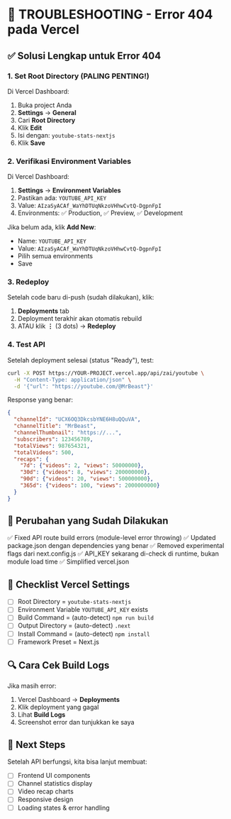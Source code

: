 # 🔧 TROUBLESHOOTING - Error 404 pada Vercel

## ✅ Solusi Lengkap untuk Error 404

### 1. **Set Root Directory** (PALING PENTING!)

Di Vercel Dashboard:
1. Buka project Anda
2. **Settings** → **General**
3. Cari **Root Directory**
4. Klik **Edit**
5. Isi dengan: `youtube-stats-nextjs`
6. Klik **Save**

### 2. **Verifikasi Environment Variables**

Di Vercel Dashboard:
1. **Settings** → **Environment Variables**
2. Pastikan ada: `YOUTUBE_API_KEY`
3. Value: `AIzaSyACAf_WaYhDTUqNkzoVHhwCvtQ-DgpnFpI`
4. Environments: ✅ Production, ✅ Preview, ✅ Development

Jika belum ada, klik **Add New**:
- Name: `YOUTUBE_API_KEY`
- Value: `AIzaSyACAf_WaYhDTUqNkzoVHhwCvtQ-DgpnFpI`
- Pilih semua environments
- Save

### 3. **Redeploy**

Setelah code baru di-push (sudah dilakukan), klik:
1. **Deployments** tab
2. Deployment terakhir akan otomatis rebuild
3. ATAU klik **⋮** (3 dots) → **Redeploy**

### 4. **Test API**

Setelah deployment selesai (status "Ready"), test:

```bash
curl -X POST https://YOUR-PROJECT.vercel.app/api/zai/youtube \
  -H "Content-Type: application/json" \
  -d '{"url": "https://youtube.com/@MrBeast"}'
```

Response yang benar:
```json
{
  "channelId": "UCX6OQ3DkcsbYNE6H8uQQuVA",
  "channelTitle": "MrBeast",
  "channelThumbnail": "https://...",
  "subscribers": 123456789,
  "totalViews": 987654321,
  "totalVideos": 500,
  "recaps": {
    "7d": {"videos": 2, "views": 50000000},
    "30d": {"videos": 8, "views": 200000000},
    "90d": {"videos": 20, "views": 500000000},
    "365d": {"videos": 100, "views": 2000000000}
  }
}
```

## 🎯 Perubahan yang Sudah Dilakukan

✅ Fixed API route build errors (module-level error throwing)
✅ Updated package.json dengan dependencies yang benar
✅ Removed experimental flags dari next.config.js
✅ API_KEY sekarang di-check di runtime, bukan module load time
✅ Simplified vercel.json

## 📝 Checklist Vercel Settings

- [ ] Root Directory = `youtube-stats-nextjs`
- [ ] Environment Variable `YOUTUBE_API_KEY` exists
- [ ] Build Command = (auto-detect) `npm run build`
- [ ] Output Directory = (auto-detect) `.next`
- [ ] Install Command = (auto-detect) `npm install`
- [ ] Framework Preset = Next.js

## 🔍 Cara Cek Build Logs

Jika masih error:
1. Vercel Dashboard → **Deployments**
2. Klik deployment yang gagal
3. Lihat **Build Logs**
4. Screenshot error dan tunjukkan ke saya

## 🚀 Next Steps

Setelah API berfungsi, kita bisa lanjut membuat:
- [ ] Frontend UI components
- [ ] Channel statistics display
- [ ] Video recap charts
- [ ] Responsive design
- [ ] Loading states & error handling
